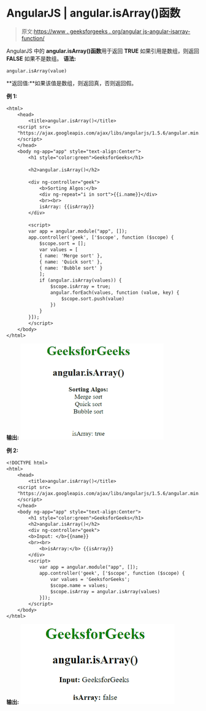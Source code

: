 # AngularJS | angular.isArray()函数

> 原文:[https://www . geeksforgeeks . org/angular js-angular-isarray-function/](https://www.geeksforgeeks.org/angularjs-angular-isarray-function/)

AngularJS 中的 **angular.isArray()函数**用于返回 **TRUE** 如果引用是数组，则返回 **FALSE** 如果不是数组。
**语法:**

```
angular.isArray(value)
```

**返回值:**如果该值是数组，则返回真，否则返回假。

**例 1:**

```
<html>
    <head>
        <title>angular.isArray()</title>
    <script src=
    "https://ajax.googleapis.com/ajax/libs/angularjs/1.5.6/angular.min.js"> 
    </script>
    </head>
    <body ng-app="app" style="text-align:Center">
        <h1 style="color:green">GeeksforGeeks</h1>

        <h2>angular.isArray()</h2>

        <div ng-controller="geek">
            <b>Sorting Algos:</b>
            <div ng-repeat="i in sort">{{i.name}}</div>
            <br><br>
            isArray: {{isArray}}
        </div>

        <script>
        var app = angular.module("app", []);
        app.controller('geek', ['$scope', function ($scope) {
            $scope.sort = [];
            var values = [
            { name: 'Merge sort' }, 
            { name: 'Quick sort' }, 
            { name: 'Bubble sort' }
            ];
            if (angular.isArray(values)) {
                $scope.isArray = true;
                angular.forEach(values, function (value, key) {
                    $scope.sort.push(value)
                })
            }
        }]);
        </script>
    </body>
</html>
```

**输出:**
![isarray](img/ce4b274914d11b2c1245f33681a3ca37.png)

**例 2:**

```
<!DOCTYPE html>
<html>
    <head>
        <title>angular.isArray()</title>
    <script src=
    "https://ajax.googleapis.com/ajax/libs/angularjs/1.5.6/angular.min.js"> 
    </script>
    </head>
    <body ng-app="app" style="text-align:Center">
        <h1 style="color:green">GeeksforGeeks</h1>
        <h2>angular.isArray()</h2>
        <div ng-controller="geek">
        <b>Input: </b>{{name}}
        <br><br>
            <b>isArray:</b> {{isArray}}
        </div>
        <script>
            var app = angular.module("app", []);
            app.controller('geek', ['$scope', function ($scope) {
                var values = 'GeeksforGeeks';
                $scope.name = values;
                $scope.isArray = angular.isArray(values)
            }]);
        </script>
    </body>
</html>
```

**输出:**
![isarray](img/122ded79e90e4dc06a71b8226527ec9f.png)